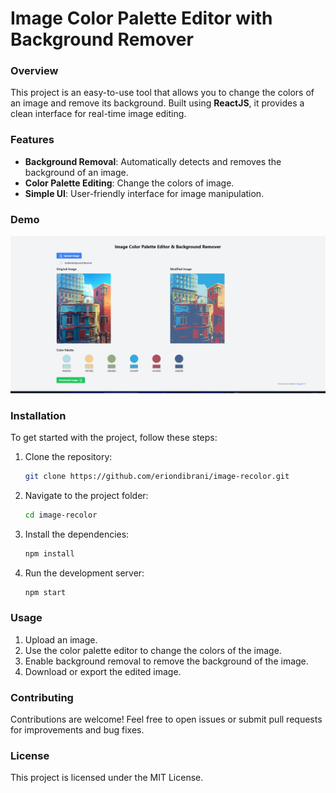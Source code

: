 
# Image Color Palette Editor with Background Remover

### Overview

This project is an easy-to-use tool that allows you to change the colors of an image and remove its background. Built using **ReactJS**, it provides a clean interface for real-time image editing. 

### Features
- **Background Removal**: Automatically detects and removes the background of an image.
- **Color Palette Editing**: Change the colors of image.
- **Simple UI**: User-friendly interface for image manipulation.

### Demo

![Demo](./src/assets/example.png)

### Installation

To get started with the project, follow these steps:

1. Clone the repository:
   ```bash
   git clone https://github.com/eriondibrani/image-recolor.git
   ```

2. Navigate to the project folder:
   ```bash
   cd image-recolor
   ```

3. Install the dependencies:
   ```bash
   npm install
   ```

4. Run the development server:
   ```bash
   npm start
   ```

### Usage

1. Upload an image.
2. Use the color palette editor to change the colors of the image.
3. Enable background removal to remove the background of the image.
4. Download or export the edited image.
  
### Contributing

Contributions are welcome! Feel free to open issues or submit pull requests for improvements and bug fixes.

### License

This project is licensed under the MIT License.
